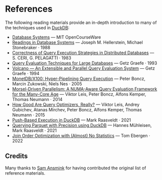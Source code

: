 # References

The following reading materials provide an in-depth introduction to many of the techniques used in [DuckDB](https://duckdb.org/):

- [Database Systems](https://ocw.mit.edu/courses/6-830-database-systems-fall-2010/pages/readings/) — MIT OpenCourseWare
- [Readings in Database Systems](https://mitpress.mit.edu/9780262693141/) — Joseph M. Hellerstein, Michael Stonebraker · 1988
- [Correctness of Query Execution Strategies in Distributed Databases](https://dl.acm.org/doi/pdf/10.1145/319996.320009) — S. CERI, G. PELAGATTI · 1983
- [Query Evaluation Techniques for Large Databases](https://dl.acm.org/doi/pdf/10.1145/152610.152611) — Getz Graefe · 1993
- [Volcano — An Extensible and Parallel Query Evaluation System](https://paperhub.s3.amazonaws.com/dace52a42c07f7f8348b08dc2b186061.pdf) — Getz Graefe · 1994
- [MonetDB/X100: Hyper-Pipelining Query Execution](https://www.researchgate.net/publication/45338800_MonetDBX100_Hyper-Pipelining_Query_Execution) — Peter Boncz, Marcin Zukowski, Niels Nes · 2005
- [Morsel-Driven Parallelism: A NUMA-Aware Query Evaluation Framework for the Many-Core Age](https://dl.acm.org/doi/pdf/10.1145/2588555.2610507) — Viktor Leis, Peter Boncz, Alfons Kemper, Thomas Neumann · 2014
- [How Good Are Query Optimizers, Really?](https://15721.courses.cs.cmu.edu/spring2020/papers/22-costmodels/p204-leis.pdf) — Viktor Leis, Andrey Gubichev, Atanas Mirchev, Peter Boncz, Alfons Kemper, Thomas Neumann · 2015
- [Push-Based Execution in DuckDB](https://www.youtube.com/watch?v=MA0OsvYFGrc) — Mark Raasveldt · 2021
- [Querying Parquet with Precision using DuckDB](https://duckdb.org/2021/06/25/querying-parquet.html) — Hannes Mühleisen, Mark Raasveldt · 2021
- [Join Order Optimization with (Almost) No Statistics](https://homepages.cwi.nl/~boncz/msc/2022-TomEbergen.pdf) — Tom Ebergen · 2022

## Credits
Many thanks to [Sam Ansmink](https://github.com/samansmink) for having contributed the original list of reference materials.
